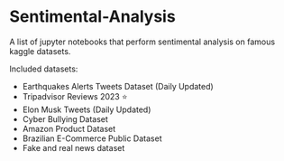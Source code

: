 # Sentimental-Analysis
A list of jupyter notebooks that perform sentimental analysis on famous kaggle datasets.

Included datasets:
- Earthquakes Alerts Tweets Dataset (Daily Updated)
- Tripadvisor Reviews 2023 ⭐
- Elon Musk Tweets (Daily Updated)
- Cyber Bullying Dataset
- Amazon Product Dataset
- Brazilian E-Commerce Public Dataset
- Fake and real news dataset
